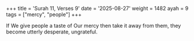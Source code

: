 +++
title = 'Surah 11, Verses 9'
date = '2025-08-27'
weight = 1482
ayah = 9
tags = ["mercy", "people"]
+++

If We give people a taste of Our mercy then take it away from them, they become utterly desperate, ungrateful.